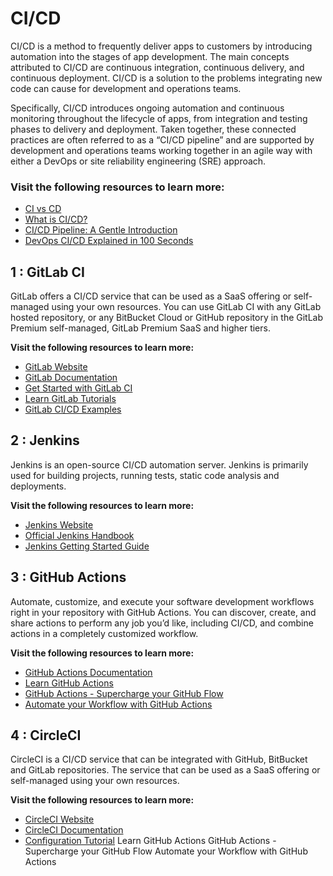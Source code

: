 # CI/CD
CI/CD is a method to frequently deliver apps to customers by introducing automation into the stages of app development. The main concepts attributed to CI/CD are continuous integration, continuous delivery, and continuous deployment. CI/CD is a solution to the problems integrating new code can cause for development and operations teams.

Specifically, CI/CD introduces ongoing automation and continuous monitoring throughout the lifecycle of apps, from integration and testing phases to delivery and deployment. Taken together, these connected practices are often referred to as a “CI/CD pipeline” and are supported by development and operations teams working together in an agile way with either a DevOps or site reliability engineering (SRE) approach.

### Visit the following resources to learn more:

- [CI vs CD]()
- [What is CI/CD?]()
- [CI/CD Pipeline: A Gentle Introduction]()
- [DevOps CI/CD Explained in 100 Seconds]()


## 1 : GitLab CI

GitLab offers a CI/CD service that can be used as a SaaS offering or self-managed using your own resources. You can use GitLab CI with any GitLab hosted repository, or any BitBucket Cloud or GitHub repository in the GitLab Premium self-managed, GitLab Premium SaaS and higher tiers.

**Visit the following resources to learn more:**

- [GitLab Website]()
- [GitLab Documentation]()
- [Get Started with GitLab CI]()
- [Learn GitLab Tutorials]()
- [GitLab CI/CD Examples]()


## 2 : Jenkins

Jenkins is an open-source CI/CD automation server. Jenkins is primarily used for building projects, running tests, static code analysis and deployments.

**Visit the following resources to learn more:**

- [Jenkins Website]()
- [Official Jenkins Handbook]()
- [Jenkins Getting Started Guide]()


## 3 : GitHub Actions
Automate, customize, and execute your software development workflows right in your repository with GitHub Actions. You can discover, create, and share actions to perform any job you’d like, including CI/CD, and combine actions in a completely customized workflow.

**Visit the following resources to learn more:**

- [GitHub Actions Documentation]()
- [Learn GitHub Actions]()
- [GitHub Actions - Supercharge your GitHub Flow]()
- [Automate your Workflow with GitHub Actions]()


## 4 : CircleCI
CircleCI is a CI/CD service that can be integrated with GitHub, BitBucket and GitLab repositories. The service that can be used as a SaaS offering or self-managed using your own resources.

**Visit the following resources to learn more:**

- [CircleCI Website]()
- [CircleCI Documentation]()
- [Configuration Tutorial]()
Learn GitHub Actions
GitHub Actions - Supercharge your GitHub Flow
Automate your Workflow with GitHub Actions
